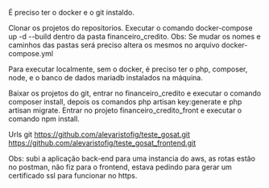 É preciso ter o docker e o git instaldo.

Clonar os projetos do repositorios.
Executar o comando docker-compose up -d --build dentro da pasta financeiro_credito.
Obs: Se mudar os nomes e caminhos das pastas será preciso altera os mesmos no arquivo docker-compose.yml

Para executar localmente, sem o docker, é preciso ter o php, composer, node, e o banco de dados mariadb instalados na máquina.

Baixar os projetos do git, entrar no financeiro_credito e executar o comando composer install, depois os comandos 
php artisan key:generate e php artisan migrate.
Entrar no projeto financeiro_credito_front e executar o comando npm install.

Urls git
https://github.com/alevaristofig/teste_gosat.git
https://github.com/alevaristofig/teste_gosat_frontend.git

Obs: subi a aplicação back-end para uma instancia do aws, as rotas estão no postman, não fiz para o frontend,
estava pedindo para gerar um certificado ssl para funcionar no https.
